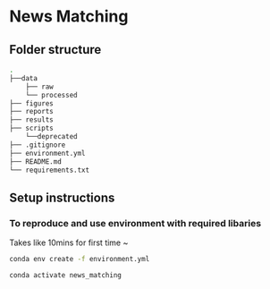 # News Matching

## Folder structure
```bash
.
├──data
    ├── raw
    └── processed
├── figures
├── reports
├── results
├── scripts
    └──deprecated
├── .gitignore
├── environment.yml
├── README.md
└── requirements.txt
```

## Setup instructions

### To reproduce and use environment with required libaries
Takes like 10mins for first time ~
```bash
conda env create -f environment.yml

conda activate news_matching
```

